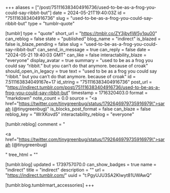 +++
aliases = ["/post/751116383404916736/used-to-be-as-a-frog-you-could-say-ribbit-but"]
date = 2024-05-21T19:40:03Z
id = "751116383404916736"
slug = "used-to-be-as-a-frog-you-could-say-ribbit-but"
type = "tumblr-quote"

[tumblr]
type = "quote"
short_url = "https://tmblr.co/ZY3jbyfiW5y1qu00"
can_reblog = false
state = "published"
blog_name = "indirect"
is_blazed = false
is_blaze_pending = false
slug = "used-to-be-as-a-frog-you-could-say-ribbit-but"
can_send_in_message = true
can_reply = false
date = "2024-05-21 19:40:03 GMT"
can_like = false
interactability_blaze = "everyone"
display_avatar = true
summary = "used to be as a frog you could say “ribbit.” but you can’t do that anymore. because of croak"
should_open_in_legacy = true
text = "used to be as a frog you could say “ribbit.” but you can’t do that anymore. because of croak"
id = 7.511163834049167e+17
id_string = "751116383404916736"
post_url = "https://indirect.tumblr.com/post/751116383404916736/used-to-be-as-a-frog-you-could-say-ribbit-but"
timestamp = 1716320403.0
format = "markdown"
note_count = 0.0
source = "<a href=\"https://twitter.com/tinygreenbug/status/1792646979735916979\">sarah (@tinygreenbug)</a>"
is_blocks_post_format = false
can_blaze = false
reblog_key = "WrXKovd5"
interactability_reblog = "everyone"

[tumblr.reblog]
comment = "<p><a href=\"https://twitter.com/tinygreenbug/status/1792646979735916979\">sarah (@tinygreenbug)</a></p>"
tree_html = ""

[tumblr.blog]
updated = 1739757070.0
can_show_badges = true
name = "indirect"
title = "indirect"
description = ""
url = "https://indirect.tumblr.com/"
uuid = "t:PgyUJU3SA2Klwyt81UWAwQ"

[tumblr.blog.tumblrmart_accessories]
+++
